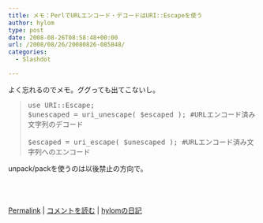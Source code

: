 ```yaml
---
title: メモ：PerlでURLエンコード・デコードはURI::Escapeを使う
author: hylom
type: post
date: 2008-08-26T08:58:48+00:00
url: /2008/08/26/20080826-085848/
categories:
  - Slashdot

---
```

よく忘れるのでメモ。ググっても出てこないし。

> <div>
>   <tt> use URI::Escape; <br /> $unescaped = uri_unescape( $escaped ); #URLエンコード済み文字列のデコード </br> <br /> $escaped = uri_escape( $unescaped ); #URLエンコード済み文字列へのエンコード </br> </tt>
> </div>

unpack/packを使うのは以後禁止の方向で。    
</br>    
</br>

  [Permalink][1] |   [コメントを読む][2] |   [hylomの日記][3]

 [1]: http://slashdot.jp/~hylom/journal/450313
 [2]: http://slashdot.jp/~hylom/journal/450313#acomments
 [3]: http://slashdot.jp/~hylom/journal/